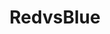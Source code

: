 ---
title: RedvsBlue
crosslinks:
- youtubefactsbot
- youtubot
- livven
- Serendipity
- roosterteeth
- evenwithcontext
- BlueCorner
- NewBeginningsRP
- FanTrailers
- custommagic
- RWBY
- anti_gif_bot
- CODZombies
- AMAAggregator
- place
- switcharoo
- teenagers
- osugame
- u_imguralbumbot
- arrow
---
